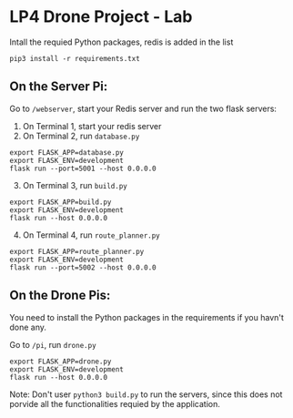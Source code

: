# LP4 Drone Project - Lab
Intall the requied Python packages, redis is added in the list
```
pip3 install -r requirements.txt
```

## On the Server Pi:
Go to `/webserver`, start your Redis server and run the two flask servers:
1. On Terminal 1, start your redis server
2. On Terminal 2, run `database.py`
```
export FLASK_APP=database.py
export FLASK_ENV=development
flask run --port=5001 --host 0.0.0.0
```
3. On Terminal 3, run `build.py`
```
export FLASK_APP=build.py
export FLASK_ENV=development
flask run --host 0.0.0.0
```
4. On Terminal 4, run `route_planner.py`
```
export FLASK_APP=route_planner.py
export FLASK_ENV=development
flask run --port=5002 --host 0.0.0.0
```

## On the Drone Pis:
You need to install the Python packages in the requirements if you havn't done any. 

Go to `/pi`, run `drone.py`
```
export FLASK_APP=drone.py
export FLASK_ENV=development
flask run --host 0.0.0.0
```

Note: Don't user `python3 build.py` to run the servers, since this does not porvide all the functionalities requied by the application.

